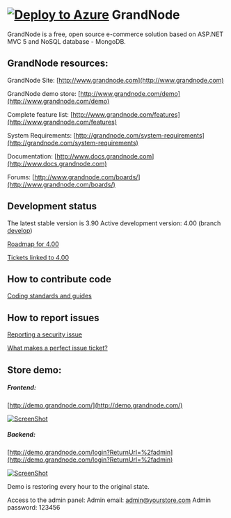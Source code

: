 [![Deploy to Azure](http://azuredeploy.net/deploybutton.png)](https://azuredeploy.net/)
﻿GrandNode
===========
GrandNode is a free, open source e-commerce solution based on ASP.NET MVC 5 and NoSQL database - MongoDB. 


## GrandNode resources: ##

GrandNode Site: [http://www.grandnode.com](http://www.grandnode.com)

GrandNode demo store: [http://www.grandnode.com/demo](http://www.grandnode.com/demo)

Complete feature list: [http://www.grandnode.com/features](http://www.grandnode.com/features)

System Requirements: [http://grandnode.com/system-requirements](http://grandnode.com/system-requirements)

Documentation: [http://www.docs.grandnode.com](http://www.docs.grandnode.com)

Forums: [http://www.grandnode.com/boards/](http://www.grandnode.com/boards/)

## Development status ## 

The latest stable version is 3.90
Active development version: 4.00 (branch [develop](https://github.com/grandnode/grandnode/tree/develop))

[Roadmap for 4.00](https://github.com/grandnode/grandnode/milestone/1)

[Tickets linked to 4.00](https://github.com/grandnode/grandnode/issues)

## How to contribute code ##

[Coding standards and guides](http://docs.grandnode.com/display/grandnode/Developer+Guide)

## How to report issues ##

[Reporting a security issue](https://github.com/grandnode/grandnode/issues)

[What makes a perfect issue ticket?](https://grandnode.com/boards/topic/4/how-to-report-a-bug)

## Store demo: ##

##### Frontend:
[http://demo.grandnode.com/](http://demo.grandnode.com/)

[![ScreenShot](http://grandnode.com/Content/Images/uploaded/grandbootstrap.png)](http://demo.grandnode.com/)

##### Backend:
[http://demo.grandnode.com/login?ReturnUrl=%2fadmin](http://demo.grandnode.com/login?ReturnUrl=%2fadmin)

[![ScreenShot](http://grandnode.com/Content/Images/uploaded/adminpanel.jpg)](http://demo.grandnode.com/login?ReturnUrl=%2fadmin)

Demo is restoring every hour to the original state.

Access to the admin panel:
Admin email: admin@yourstore.com
Admin password: 123456
